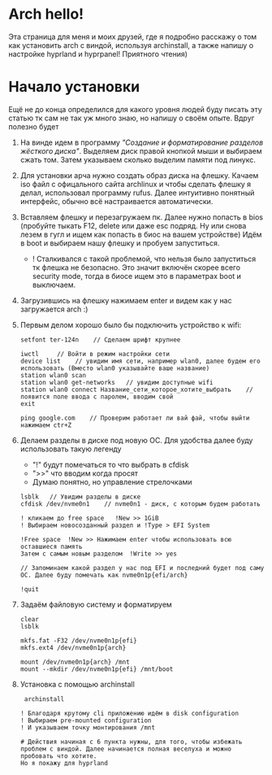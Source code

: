 # Arch hello! 

Эта страница для меня и моих друзей, где я подробно расскажу о том как
установить arch с виндой, используя archinstall, а также напишу
о настройке hyprland и hyprpanel! Приятного чтения)

# Начало установки
Ещё не до конца определился для какого уровня людей буду писать эту статью тк сам не так уж много знаю, но напишу о своём опыте. Вдруг полезно будет

1. На винде идем в программу *"Создание и форматирование разделов жёсткого диска"*. Выделяем диск правой кнопкой мыши и выбираем сжать том. Затем указываем сколько выделим памяти под линукс.
2. Для установки арча нужно создать образ диска на флешку. Качаем iso файл с офицального сайта archlinux и чтобы сделать флешку я делал, использовал программу rufus. Далее интуитивно понятный интерфейс, обычно всё настраивается автоматически.
3. Вставляем флешку и перезагружаем пк. Далее нужно попасть в bios (пробуйте тыкать F12, delete или даже esc подряд. Ну или снова лезем в гугл и ищем как попасть в биос на вашем устройстве) Идём в boot и выбираем нашу флешку и пробуем запуститься.
   * ! Сталкивался с такой проблемой, что нельзя было запуститься тк флешка не безопасно. Это значит включён скорее всего security mode, тогда в биосе ищем это в параметрах boot и выключаем.
4. Загрузившись на флешку нажимаем enter и видем как у нас загружается arch :)
5. Первым делом хорошо было бы подключить устройство к wifi:
   ```
   setfont ter-124n    // Сделаем шрифт крупнее
   
   iwctl     // Войти в режим настройки сети
   device list    // увидим имя сети, например wlan0, далее будем его использовать (Вместо wlan0 указывайте ваше название)
   station wlan0 scan
   station wlan0 get-networks   // увидим доступные wifi
   station wlan0 connect Название_сети_которое_хотите_выбрать    // появится поле ввода с паролем, вводим свой
   exit

   ping google.com    // Проверим работает ли вай фай, чтобы выйти нажимаем ctr+Z
   ```
6. Делаем разделы в диске под новую ОС. Для удобства далее буду использовать такую легенду
   * "!" будут помечаться то что выбрать в cfdisk
   * ">>" что вводим когда просят
   * Думаю понятно, но управление стрелочками
   ```
   lsblk   // Увидим разделы в диске
   cfdisk /dev/nvme0n1    // nvme0n1 - диск, с которым будем работать
   
   ! кликаем до free space   !New >> 1GiB
   ! Выбираем новосозданный раздел и !Type > EFI System

   !Free space  !New >> Нажимаем enter чтобы использовать всю оставшиеся память
   Затем с самым новым разделом  !Write >> yes

   // Запоминаем какой раздел у нас под EFI и последний будет под саму ОС. Далее буду помечать как nvme0n1p{efi/arch}

   !quit
   ```

7. Задаём файловую систему и форматируем
    ```
    clear
    lsblk

    mkfs.fat -F32 /dev/nvme0n1p{efi}
    mkfs.ext4 /dev/nvme0n1p{arch}

    mount /dev/nvme0n1p{arch} /mnt
    mount --mkdir /dev/nvme0n1p{efi} /mnt/boot
    ```
8. Установка с помощью archinstall
   ```
    archinstall

   ! Благодаря крутому cli приложению идём в disk configuration
   ! Выбираем pre-mounted configuration
   ! И указываем точку монтирования /mnt

   # Действия начиная с 6 пункта нужны, для того, чтобы избежать проблем с виндой. Далее начинается полная веселуха и можно пробовать что хотите.
   Но я покажу для hyprland

   
   ```
